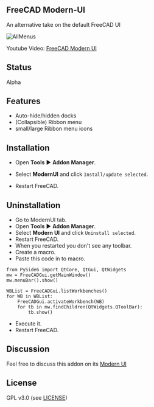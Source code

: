 ## FreeCAD Modern-UI
An alternative take on the default FreeCAD UI

![AllMenus](https://user-images.githubusercontent.com/3831435/79070457-b0433580-7cde-11ea-834b-18b5560d7dfa.png)

Youtube Video: [FreeCAD Modern UI](http://www.youtube.com/watch?v=7ruU8Fnd07M)


## Status
Alpha

## Features
* Auto-hide/hidden docks
* (Collapsible) Ribbon menu
* small/large Ribbon menu icons 

## Installation
* Open **Tools** :arrow_forward: **Addon Manager**.
* Select **ModernUI** and click `Install/update selected`.  

* Restart FreeCAD.

## Uninstallation
* Go to ModernUI tab.
* Open **Tools** :arrow_forward: **Addon Manager**.
* Select **Modern UI** and click `Uninstall selected`.
* Restart FreeCAD.
* When you restarted you don't see any toolbar.
* Create a macro.
* Paste this code in to macro.

```
from PySide6 import QtCore, QtGui, QtWidgets
mw = FreeCADGui.getMainWindow()
mw.menuBar().show()

WBList = FreeCADGui.listWorkbenches()
for WB in WBList:
    FreeCADGui.activateWorkbench(WB)
    for tb in mw.findChildren(QtWidgets.QToolBar):
        tb.show()
```
* Execute it.
* Restart FreeCAD.

## Discussion
Feel free to discuss this addon on its [Modern UI](https://forum.freecadweb.org/viewtopic.php?f=34&t=44937)

## License
GPL v3.0 (see [LICENSE](LICENSE))
